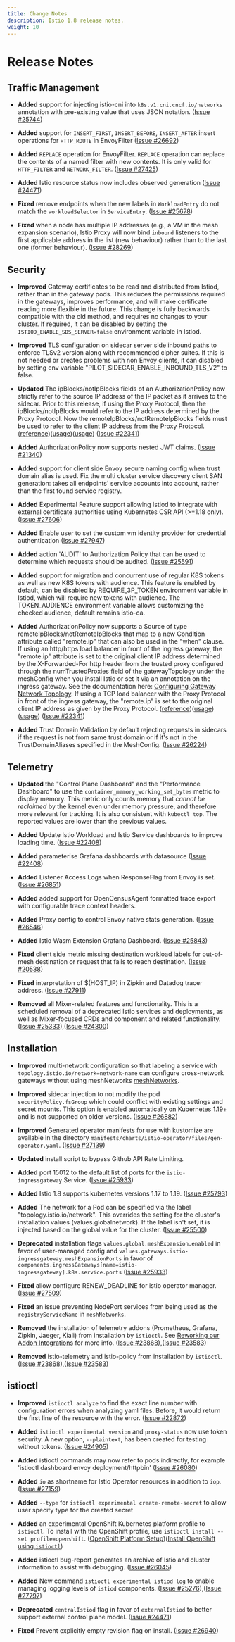 ```yaml
---
title: Change Notes
description: Istio 1.8 release notes.
weight: 10
---
```


# Release Notes

## Traffic Management

- **Added** support for injecting istio-cni into `k8s.v1.cni.cncf.io/networks` annotation with pre-existing value that uses JSON notation.
  ([Issue #25744](https://github.com/istio/istio/issues/25744))

- **Added** support for `INSERT_FIRST`, `INSERT_BEFORE`, `INSERT_AFTER` insert operations for `HTTP_ROUTE` in EnvoyFilter  ([Issue #26692](https://github.com/istio/istio/issues/26692))

- **Added** `REPLACE` operation for EnvoyFilter. `REPLACE` operation can replace the contents of a named filter with new contents. It is only valid for `HTTP_FILTER` and `NETWORK_FILTER`.
  ([Issue #27425](https://github.com/istio/istio/issues/27425))

- **Added** Istio resource status now includes observed generation
  ([Issue #24471](https://github.com/istio/istio/issues/24471))

- **Fixed** remove endpoints when the new labels in `WorkloadEntry` do not match the `workloadSelector` in `ServiceEntry`.
  ([Issue #25678](https://github.com/istio/istio/issues/25678))

- **Fixed** when a node has multiple IP addresses (e.g., a VM in the mesh expansion scenario),
Istio Proxy will now bind `inbound` listeners to the first applicable address in the list
(new behaviour) rather than to the last one (former behaviour).
  ([Issue #28269](https://github.com/istio/istio/issues/28269))

## Security

- **Improved** Gateway certificates to be read and distributed from Istiod, rather than in the gateway pods.
This reduces the permissions required in the gateways, improves performance, and will make certificate reading
more flexible in the future. This change is fully backwards compatible with the old method, and requires no changes
to your cluster. If required, it can be disabled by setting the `ISTIOD_ENABLE_SDS_SERVER=false`
environment variable in Istiod.

- **Improved** TLS configuration on sidecar server side inbound paths to enforce TLSv2 version along with recommended cipher suites.
             If this is not needed or creates problems with non Envoy clients, it can disabled by setting env variable "PILOT_SIDECAR_ENABLE_INBOUND_TLS_V2" to false.

- **Updated** The ipBlocks/notIpBlocks fields of an AuthorizationPolicy now strictly refer to the source IP address of the IP packet as it arrives to the sidecar.  Prior to this release, if using the Proxy Protocol, then the ipBlocks/notIpBlocks would refer to the IP address determined by the Proxy Protocol.  Now the remoteIpBlocks/notRemoteIpBlocks fields must be used to refer to the client IP address from the Proxy Protocol.
 ([reference](/docs/reference/config/security/authorization-policy/))([usage](/docs/ops/configuration/traffic-management/network-topologies/))([usage](/docs/tasks/security/authorization/authz-ingress/)) ([Issue #22341](https://github.com/istio/istio/issues/22341))

- **Added** AuthorizationPolicy now supports nested JWT claims.
  ([Issue #21340](https://github.com/istio/istio/issues/21340))

- **Added** support for client side Envoy secure naming config when trust domain alias is used.
Fix the multi cluster service discovery client SAN generation: takes all endpoints' service accounts
into account, rather than the first found service registry.

- **Added** Experimental Feature support allowing Istiod to integrate with external certificate authorities using Kubernetes CSR API (>=1.18 only).
  ([Issue #27606](https://github.com/istio/istio/issues/27606))

- **Added** Enable user to set the custom vm identity provider for credential authentication
  ([Issue #27947](https://github.com/istio/istio/issues/27947))

- **Added** action 'AUDIT' to Authorization Policy that can be used to determine which requests should be audited.
  ([Issue #25591](https://github.com/istio/istio/issues/25591))

- **Added** support for migration and concurrent use of regular K8S tokens as well as new K8S tokens with audience. This feature is enabled by
default, can be disabled by REQUIRE_3P_TOKEN environment variable in Istiod, which will require new tokens with audience. The
TOKEN_AUDIENCE environment variable allows customizing the checked audience, default remains istio-ca.

- **Added** AuthorizationPolicy now supports a Source of type remoteIpBlocks/notRemoteIpBlocks that map to a new Condition attribute called "remote.ip" that can also be used in the "when" clause.  If using an http/https load balancer in front of the ingress gateway, the "remote.ip" attribute is set to the original client IP address determined by the X-Forwarded-For http header from the trusted proxy configured through the numTrustedProxies field of the gatewayTopology under the meshConfig when you install Istio or set it via an annotation on the ingress gateway.  See the documentation here: [Configuring Gateway Network Topology](/docs/ops/configuration/traffic-management/network-topologies/). If using a TCP load balancer with the Proxy Protocol in front of the ingress gateway, the "remote.ip" is set to the original client IP address as given by the Proxy Protocol.
 ([reference](/docs/reference/config/security/authorization-policy/))([usage](/docs/ops/configuration/traffic-management/network-topologies/))([usage](/docs/tasks/security/authorization/authz-ingress/)) ([Issue #22341](https://github.com/istio/istio/issues/22341))

- **Added** Trust Domain Validation by default rejecting requests in sidecars if the request is not from same trust domain
or if it's not in the TrustDomainAliases specified in the MeshConfig.
  ([Issue #26224](https://github.com/istio/istio/issues/26224))

## Telemetry

- **Updated** the "Control Plane Dashboard" and the "Performance Dashboard" to use the `container_memory_working_set_bytes` metric
to display memory. This metric only counts memory that *cannot be reclaimed* by the kernel even under memory pressure,
and therefore more relevant for tracking. It is also consistent with `kubectl top`. The reported values are lower than
the previous values.

- **Added** Update Istio Workload and Istio Service dashboards to improve loading time.
  ([Issue #22408](https://github.com/istio/istio/issues/22408))

- **Added** parameterise Grafana dashboards with datasource
  ([Issue #22408](https://github.com/istio/istio/issues/22408))

- **Added** Listener Access Logs when ResponseFlag from Envoy is set.
  ([Issue #26851](https://github.com/istio/istio/issues/26851))

- **Added** added support for OpenCensusAgent formatted trace export with configurable trace context headers.

- **Added** Proxy config to control Envoy native stats generation.
  ([Issue #26546](https://github.com/istio/istio/issues/26546))

- **Added** Istio Wasm Extension Grafana Dashboard.
  ([Issue #25843](https://github.com/istio/istio/issues/25843))

- **Fixed** client side metric  missing destination workload labels for out-of-mesh destination or request that fails to reach destination.
  ([Issue #20538](https://github.com/istio/istio/issues/20538))

- **Fixed** interpretation of $(HOST_IP) in Zipkin and Datadog tracer address.
  ([Issue #27911](https://github.com/istio/istio/issues/27911))

- **Removed** all Mixer-related features and functionality. This is a scheduled
removal of a deprecated Istio services and deployments, as well as
Mixer-focused CRDs and component and related functionality.
  ([Issue #25333](https://github.com/istio/istio/issues/25333)),([Issue #24300](https://github.com/istio/istio/issues/24300))

## Installation

- **Improved** multi-network configuration so that labeling a service with `topology.istio.io/network=network-name` can
configure cross-network gateways without using meshNetworks [meshNetworks](/docs/reference/config/istio.mesh.v1alpha1/#MeshNetworks).

- **Improved** sidecar injection to not modify the pod `securityPolicy.fsGroup` which could conflict with existing settings and secret mounts.
 This option is enabled automatically on Kubernetes 1.19+ and is not supported on older versions.
  ([Issue #26882](https://github.com/istio/istio/issues/26882))

- **Improved** Generated operator manifests for use with kustomize are available in the directory `manifests/charts/istio-operator/files/gen-operator.yaml`.
  ([Issue #27139](https://github.com/istio/istio/issues/27139))

- **Updated** install script to bypass Github API Rate Limiting.

- **Added** port 15012 to the default list of ports for the `istio-ingressgateway` Service.
  ([Issue #25933](https://github.com/istio/istio/issues/25933))

- **Added** Istio 1.8 supports kubernetes versions 1.17 to 1.19.
  ([Issue #25793](https://github.com/istio/istio/issues/25793))

- **Added** The network for a Pod can be specified via the label "topology.istio.io/network". This overrides the setting for the cluster's installation values (values.globalnetwork). If the label isn't set, it is injected based on the global value for the cluster.
  ([Issue #25500](https://github.com/istio/istio/issues/25500))

- **Deprecated** installation flags `values.global.meshExpansion.enabled` in favor of user-managed config and `values.gateways.istio-ingressgateway.meshExpansionPorts` in favor of `components.ingressGateways[name=istio-ingressgateway].k8s.service.ports`
  ([Issue #25933](https://github.com/istio/istio/issues/25933))

- **Fixed** allow configure RENEW_DEADLINE for istio operator manager.
  ([Issue #27509](https://github.com/istio/istio/issues/27509))

- **Fixed** an issue preventing NodePort services from being used as the `registryServiceName` in `meshNetworks`.

- **Removed** the installation of telemetry addons (Prometheus, Grafana, Zipkin, Jaeger, Kiali) from installation by `istioctl`. See [Reworking our Addon Integrations](/blog/2020/addon-rework/) for more info.
  ([Issue #23868](https://github.com/istio/istio/issues/23868)),([Issue #23583](https://github.com/istio/istio/issues/23583))

- **Removed** istio-telemetry and istio-policy from installation by `istioctl`.
  ([Issue #23868](https://github.com/istio/istio/issues/23868)),([Issue #23583](https://github.com/istio/istio/issues/23583))

## istioctl

- **Improved** `istioctl analyze` to find the exact line number with configuration errors when analyzing yaml files.
Before, it would return the first line of the resource with the error.
  ([Issue #22872](https://github.com/istio/istio/issues/22872))

- **Added** `istioctl experimental version` and `proxy-status` now use token security.
A new option, `--plaintext`, has been created for testing without tokens.
  ([Issue #24905](https://github.com/istio/istio/issues/24905))

- **Added** istioctl commands may now refer to pods indirectly, for example 'istioctl dashboard envoy deployment/httpbin'
  ([Issue #26080](https://github.com/istio/istio/issues/26080))

- **Added** `io` as shortname for Istio Operator resources in addition to `iop`.
  ([Issue #27159](https://github.com/istio/istio/issues/27159))

- **Added** `--type` for `istioctl experimental create-remote-secret` to allow user specify type for the created secret

- **Added** an experimental OpenShift Kubernetes platform profile to `istioctl`. To install with the OpenShift profile, use `istioctl install --set profile=openshift`.
 ([OpenShift Platform Setup](/docs/setup/platform-setup/openshift/))([Install OpenShift using `istioctl`](/docs/setup/install/istioctl/#install-a-different-profile))

- **Added** istioctl bug-report generates an archive of Istio and cluster information to assist with debugging.
  ([Issue #26045](https://github.com/istio/istio/issues/26045))

- **Added** New command `istioctl experimental istiod log` to enable managing logging levels
of `istiod` components.
  ([Issue #25276](https://github.com/istio/istio/issues/25276)),([Issue #27797](https://github.com/istio/istio/issues/27797))

- **Deprecated** `centralIstiod` flag in favor of `externalIstiod` to better support external control plane model.
  ([Issue #24471](https://github.com/istio/istio/issues/24471))

- **Fixed** Prevent explicitly empty revision flag on install.  ([Issue #26940](https://github.com/istio/istio/issues/26940))